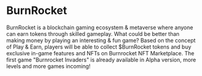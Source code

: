 # BurnRocket
BurnRocket is a blockchain gaming ecosystem &amp; metaverse where anyone can earn tokens through skilled gameplay. What could be better than making money by playing an interesting &amp; fun game?  Based on the concept of Play &amp; Earn, players will be able to collect $BurnRocket tokens and buy exclusive in-game features and NFTs on Burnrocket NFT Marketplace. The first game "Burnrocket Invaders" is already available in Alpha version, more levels and more games incoming!
